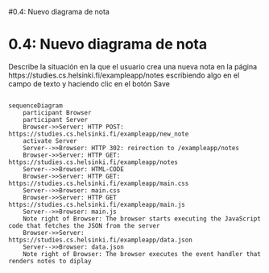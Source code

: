 #0.4: Nuevo diagrama de nota
<H1>0.4: Nuevo diagrama de nota</H1>
<P>Describe la situación en la que el usuario crea una nueva nota en la página https://studies.cs.helsinki.fi/exampleapp/notes escribiendo algo en el campo de texto y haciendo clic en el botón Save</p>

```mermaid

sequenceDiagram
    participant Browser
    participant Server
    Browser->>Server: HTTP POST: https://studies.cs.helsinki.fi/exampleapp/new_note
    activate Server
    Server-->>Browser: HTTP 302: reirection to /exampleapp/notes
    Browser->>Server: HTTP GET: https://studies.cs.helsinki.fi/exampleapp/notes
    Server-->>Browser: HTML-CODE
    Browser->>Server: HTTP GET: https://studies.cs.helsinki.fi/exampleapp/main.css
    Server-->>Browser: main.css
    Browser->>Server: HTTP GET https://studies.cs.helsinki.fi/exampleapp/main.js
    Server-->>Browser: main.js
    Note right of Browser: The browser starts executing the JavaScript code that fetches the JSON from the server
    Browser->>Server: https://studies.cs.helsinki.fi/exampleapp/data.json
    Server-->>Browser: data.json
    Note right of Browser: The browser executes the event handler that renders notes to diplay

```

